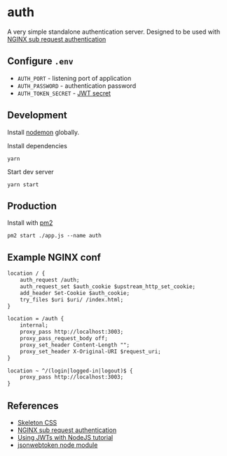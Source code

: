 # auth

A very simple standalone authentication server. Designed to be used with [NGINX sub request authentication](https://docs.nginx.com/nginx/admin-guide/security-controls/configuring-subrequest-authentication/)

## Configure `.env`

- `AUTH_PORT` -  listening port of application
- `AUTH_PASSWORD` - authentication password
- `AUTH_TOKEN_SECRET` - [JWT secret](https://en.wikipedia.org/wiki/JSON_Web_Token#Structure)

## Development

Install [nodemon](https://nodemon.io/) globally.

Install dependencies

    yarn

Start dev server

    yarn start

## Production

Install with [pm2](https://pm2.keymetrics.io/)

    pm2 start ./app.js --name auth

## Example NGINX conf

```txt
location / {
    auth_request /auth;
    auth_request_set $auth_cookie $upstream_http_set_cookie;
    add_header Set-Cookie $auth_cookie;
    try_files $uri $uri/ /index.html;
}

location = /auth {
    internal;
    proxy_pass http://localhost:3003;
    proxy_pass_request_body off;
    proxy_set_header Content-Length "";
    proxy_set_header X-Original-URI $request_uri;
}

location ~ ^/(login|logged-in|logout)$ {
    proxy_pass http://localhost:3003;
}
```

## References

- [Skeleton CSS](https://github.com/dhg/Skeleton)
- [NGINX sub request authentication](https://docs.nginx.com/nginx/admin-guide/security-controls/configuring-subrequest-authentication/)
- [Using JWTs with NodeJS tutorial](https://www.digitalocean.com/community/tutorials/nodejs-jwt-expressjs)
- [jsonwebtoken node module](https://github.com/auth0/node-jsonwebtoken)
